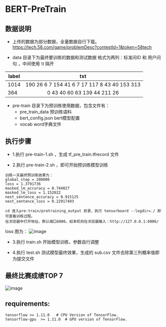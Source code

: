 # BERT-PreTrain

## 数据说明
- 上传的数据为部分数据，全量数据自行下载。 https://tech.58.com/game/problemDesc?contestId=1&token=58tech

- data 目录下为最终要训练的数据和测试数据
格式为两列：标准问ID 和 用户问句 ，中间使用 \t 隔开

label      | txt 
---------- | :-------------:
1014       | 190 26 6 7 154 41 6 7 17 117 8 43 40 153 313
364        | 0 43 40 60 63 139 44 211 26


- pre-train 目录下为预训练使用数据，包含文件有：
  - pre_train_data        预训练语料
  - bert_config.json      bert模型配置
  - vocab                 word字典文件


## 执行步骤
- 1.执行 pre-train-1.sh ，生成 tf_pre_train.tfrecord 文件

- 2.执行 pre-train-2.sh ，即可开始预训练模型训练

```
训练一天最终预训练效果为：
global_step = 200000
loss = 1.3791736
masked_lm_accuracy = 0.744027
masked_lm_loss = 1.152022
next_sentence_accuracy = 0.915125
next_sentence_loss = 0.22917493
```

```
cd 进入pre-train/pretraining_output 目录，执行 tensorboard --logdir=./ 即可查看训练过程。
在浏览器中打开地址，默认端口6006，如本机则在浏览器输入：http://127.0.0.1:6006/
```
loss 图为：
![image](https://github.com/syzong/images/blob/master/58_pre_train_loss.png)


- 3.执行 train.sh 开始模型训练，参数自行调整

- 4.执行 test.sh 测试模型最终效果，生成的 sub.csv 文件去除第三列概率值即为提交文件

## 最终比赛成绩TOP 7
![image](https://github.com/syzong/images/blob/master/58-score.png)


## requirements:
```
tensorflow >= 1.11.0   # CPU Version of TensorFlow.
tensorflow-gpu  >= 1.11.0  # GPU version of TensorFlow.
```

